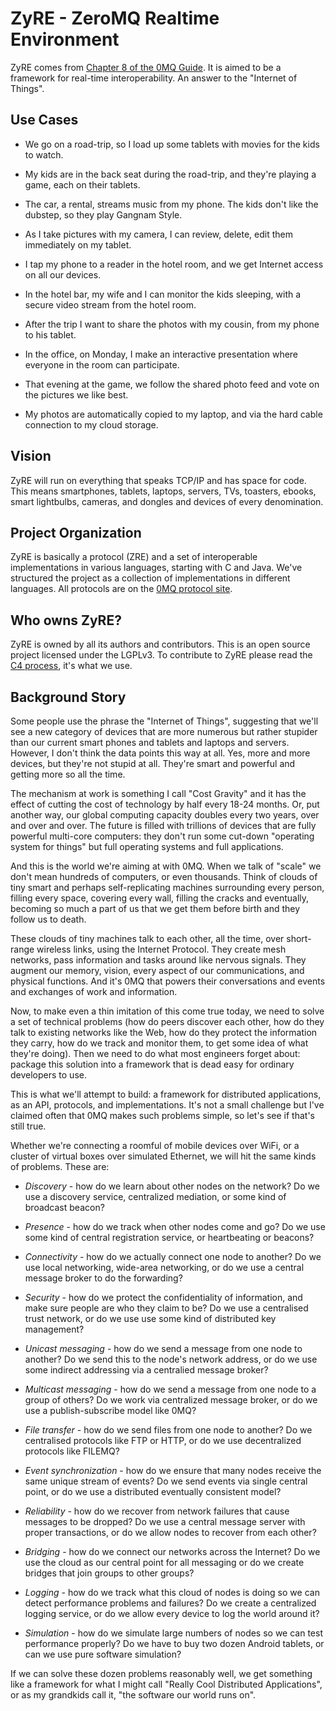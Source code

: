 # ZyRE - ZeroMQ Realtime Environment

ZyRE comes from [Chapter 8 of the 0MQ Guide](http://zguide.zeromq.org/page:all#toc205). It is aimed to be a framework for real-time interoperability. An answer to the "Internet of Things".

## Use Cases

* We go on a road-trip, so I load up some tablets with movies for the kids to watch.

* My kids are in the back seat during the road-trip, and they're playing a game, each on their tablets.

* The car, a rental, streams music from my phone. The kids don't like the dubstep, so they play Gangnam Style.

* As I take pictures with my camera, I can review, delete, edit them immediately on my tablet.

* I tap my phone to a reader in the hotel room, and we get Internet access on all our devices.

* In the hotel bar, my wife and I can monitor the kids sleeping, with a secure video stream from the hotel room.

* After the trip I want to share the photos with my cousin, from my phone to his tablet.

* In the office, on Monday, I make an interactive presentation where everyone in the room can participate.

* That evening at the game, we follow the shared photo feed and vote on the pictures we like best.

* My photos are automatically copied to my laptop, and via the hard cable connection to my cloud storage.

## Vision

ZyRE will run on everything that speaks TCP/IP and has space for code. This means smartphones, tablets, laptops, servers, TVs, toasters, ebooks, smart lightbulbs, cameras, and dongles and devices of every denomination.

## Project Organization

ZyRE is basically a protocol (ZRE) and a set of interoperable implementations in various languages, starting with C and Java. We've structured the project as a collection of implementations in different languages. All protocols are on the [0MQ protocol site](http://rfc.zeromq.org).

## Who owns ZyRE?

ZyRE is owned by all its authors and contributors. This is an open source project licensed under the LGPLv3. To contribute to ZyRE please read the [C4 process](http://rfc.zeromq.org/spec:16), it's what we use.

## Background Story

Some people use the phrase the "Internet of Things", suggesting that we'll see a new category of devices that are more numerous but rather stupider than our current smart phones and tablets and laptops and servers. However, I don't think the data points this way at all. Yes, more and more devices, but they're not stupid at all. They're smart and powerful and getting more so all the time.

The mechanism at work is something I call "Cost Gravity" and it has the effect of cutting the cost of technology by half every 18-24 months. Or, put another way, our global computing capacity doubles every two years, over and over and over. The future is filled with trillions of devices that are fully powerful multi-core computers: they don't run some cut-down "operating system for things" but full operating systems and full applications.

And this is the world we're aiming at with 0MQ. When we talk of "scale" we don't mean hundreds of computers, or even thousands. Think of clouds of tiny smart and perhaps self-replicating machines surrounding every person, filling every space, covering every wall, filling the cracks and eventually, becoming so much a part of us that we get them before birth and they follow us to death.

These clouds of tiny machines talk to each other, all the time, over short-range wireless links, using the Internet Protocol. They create mesh networks, pass information and tasks around like nervous signals. They augment our memory, vision, every aspect of our communications, and physical functions. And it's 0MQ that powers their conversations and events and exchanges of work and information.

Now, to make even a thin imitation of this come true today, we need to solve a set of technical problems (how do peers discover each other, how do they talk to existing networks like the Web, how do they protect the information they carry, how do we track and monitor them, to get some idea of what they're doing). Then we need to do what most engineers forget about: package this solution into a framework that is dead easy for ordinary developers to use.

This is what we'll attempt to build: a framework for distributed applications, as an API, protocols, and implementations. It's not a small challenge but I've claimed often that 0MQ makes such problems simple, so let's see if that's still true.

Whether we're connecting a roomful of mobile devices over WiFi, or a cluster of virtual boxes over simulated Ethernet, we will hit the same kinds of problems. These are:

* *Discovery* - how do we learn about other nodes on the network? Do we use a discovery service, centralized mediation, or some kind of broadcast beacon?

* *Presence* - how do we track when other nodes come and go? Do we use some kind of central registration service, or heartbeating or beacons?

* *Connectivity* - how do we actually connect one node to another? Do we use local networking, wide-area networking, or do we use a central message broker to do the forwarding?

* *Security* - how do we protect the confidentiality of information, and make sure people are who they claim to be? Do we use a centralised trust network, or do we use use some kind of distributed key management?

* *Unicast messaging* - how do we send a message from one node to another? Do we send this to the node's network address, or do we use some indirect addressing via a centralied message broker?

* *Multicast messaging* - how do we send a message from one node to a group of others? Do we work via centralized message broker, or do we use a publish-subscribe model like 0MQ?

* *File transfer* - how do we send files from one node to another? Do we centralised protocols like FTP or HTTP, or do we use decentralized protocols like FILEMQ?

* *Event synchronization* - how do we ensure that many nodes receive the same unique stream of events? Do we send events via single central point, or do we use a distributed eventually consistent model?

* *Reliability* - how do we recover from network failures that cause messages to be dropped? Do we use a central message server with proper transactions, or do we allow nodes to recover from each other?

* *Bridging* - how do we connect our networks across the Internet? Do we use the cloud as our central point for all messaging or do we create bridges that join groups to other groups?

* *Logging* - how do we track what this cloud of nodes is doing so we can detect performance problems and failures? Do we create a centralized logging service, or do we allow every device to log the world around it?

* *Simulation* - how do we simulate large numbers of nodes so we can test performance properly? Do we have to buy two dozen Android tablets, or can we use pure software simulation?

If we can solve these dozen problems reasonably well, we get something like a framework for what I might call "Really Cool Distributed Applications", or as my grandkids call it, "the software our world runs on".
